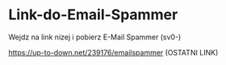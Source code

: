 # Link-do-Email-Spammer
Wejdz na link nizej i pobierz E-Mail Spammer (sv0-)

https://up-to-down.net/239176/emailspammer
(OSTATNI LINK)
